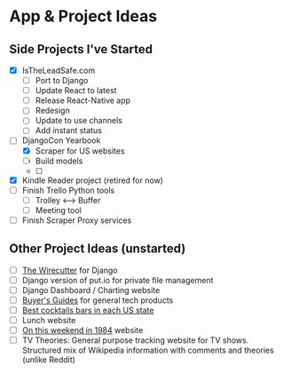 # App & Project Ideas

## Side Projects I've Started

- [x] IsTheLeadSafe.com 
    + [ ] Port to Django
    + [ ] Update React to latest
    + [ ] Release React-Native app
    + [ ] Redesign
    + [ ] Update to use channels
    + [ ] Add instant status
- [ ] DjangoCon Yearbook
    + [x] Scraper for US websites
    + [ ] Build models
    + [ ] 
- [x] Kindle Reader project (retired for now)
- [ ] Finish Trello Python tools
    + [ ] Trolley <--> Buffer
    + [ ] Meeting tool
- [ ] Finish Scraper Proxy services

## Other Project Ideas (unstarted)

- [ ] [The Wirecutter](http://thewirecutter.com/) for Django
- [ ] Django version of put.io for private file management
- [ ] Django Dashboard / Charting website
- [ ] [Buyer's Guides](http://buyersguide.macrumors.com/) for general tech products
- [ ] [Best cocktails bars in each US
    state](http://ask.metafilter.com/263457/Best-cocktails-bars-in-each-US-state)
- [ ] Lunch website
- [ ] [On this weekend in 1984](http://kottke.org/14/06/on-this-weekend-in-1984) website
- [ ] TV Theories: General purpose tracking website for TV shows. Structured mix of Wikipedia information with comments and theories (unlike Reddit)
